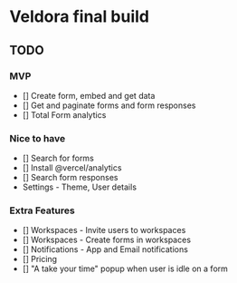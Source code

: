 # Veldora final build

## TODO

### MVP

- [] Create form, embed and get data
- [] Get and paginate forms and form responses
- [] Total Form analytics

### Nice to have

- [] Search for forms
- [] Install @vercel/analytics
- [] Search form responses
- Settings - Theme, User details

### Extra Features

- [] Workspaces - Invite users to workspaces
- [] Workspaces - Create forms in workspaces
- [] Notifications - App and Email notifications
- [] Pricing
- [] "A take your time" popup when user is idle on a form

